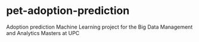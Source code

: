 # pet-adoption-prediction
Adoption prediction Machine Learning project for the Big Data Management and Analytics Masters at UPC

